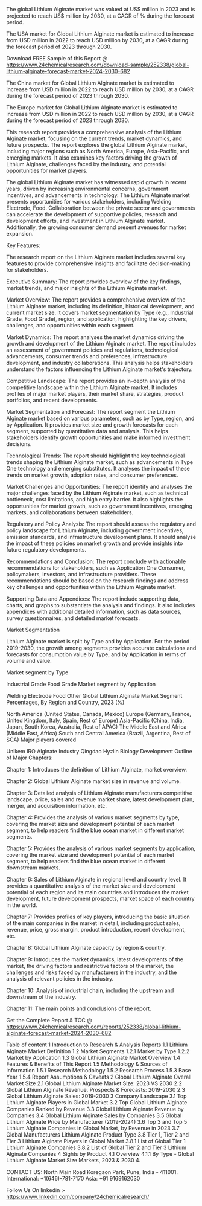 The global Lithium Alginate market was valued at US$ million in 2023 and is projected to reach US$ million by 2030, at a CAGR of % during the forecast period.

The USA market for Global Lithium Alginate market is estimated to increase from USD million in 2022 to reach USD million by 2030, at a CAGR during the forecast period of 2023 through 2030.

Download FREE Sample of this Report @ https://www.24chemicalresearch.com/download-sample/252338/global-lithium-alginate-forecast-market-2024-2030-682

The China market for Global Lithium Alginate market is estimated to increase from USD million in 2022 to reach USD million by 2030, at a CAGR during the forecast period of 2023 through 2030.

The Europe market for Global Lithium Alginate market is estimated to increase from USD million in 2022 to reach USD million by 2030, at a CAGR during the forecast period of 2023 through 2030.

This research report provides a comprehensive analysis of the Lithium Alginate market, focusing on the current trends, market dynamics, and future prospects. The report explores the global Lithium Alginate market, including major regions such as North America, Europe, Asia-Pacific, and emerging markets. It also examines key factors driving the growth of Lithium Alginate, challenges faced by the industry, and potential opportunities for market players.

The global Lithium Alginate market has witnessed rapid growth in recent years, driven by increasing environmental concerns, government incentives, and advancements in technology. The Lithium Alginate market presents opportunities for various stakeholders, including Welding Electrode, Food. Collaboration between the private sector and governments can accelerate the development of supportive policies, research and development efforts, and investment in Lithium Alginate market. Additionally, the growing consumer demand present avenues for market expansion.

Key Features:

The research report on the Lithium Alginate market includes several key features to provide comprehensive insights and facilitate decision-making for stakeholders.

Executive Summary: The report provides overview of the key findings, market trends, and major insights of the Lithium Alginate market.

Market Overview: The report provides a comprehensive overview of the Lithium Alginate market, including its definition, historical development, and current market size. It covers market segmentation by Type (e.g., Industrial Grade, Food Grade), region, and application, highlighting the key drivers, challenges, and opportunities within each segment.

Market Dynamics: The report analyses the market dynamics driving the growth and development of the Lithium Alginate market. The report includes an assessment of government policies and regulations, technological advancements, consumer trends and preferences, infrastructure development, and industry collaborations. This analysis helps stakeholders understand the factors influencing the Lithium Alginate market's trajectory.

Competitive Landscape: The report provides an in-depth analysis of the competitive landscape within the Lithium Alginate market. It includes profiles of major market players, their market share, strategies, product portfolios, and recent developments.

Market Segmentation and Forecast: The report segment the Lithium Alginate market based on various parameters, such as by Type, region, and by Application. It provides market size and growth forecasts for each segment, supported by quantitative data and analysis. This helps stakeholders identify growth opportunities and make informed investment decisions.

Technological Trends: The report should highlight the key technological trends shaping the Lithium Alginate market, such as advancements in Type One technology and emerging substitutes. It analyses the impact of these trends on market growth, adoption rates, and consumer preferences.

Market Challenges and Opportunities: The report identify and analyses the major challenges faced by the Lithium Alginate market, such as technical bottleneck, cost limitations, and high entry barrier. It also highlights the opportunities for market growth, such as government incentives, emerging markets, and collaborations between stakeholders.

Regulatory and Policy Analysis: The report should assess the regulatory and policy landscape for Lithium Alginate, including government incentives, emission standards, and infrastructure development plans. It should analyse the impact of these policies on market growth and provide insights into future regulatory developments.

Recommendations and Conclusion: The report conclude with actionable recommendations for stakeholders, such as Application One Consumer, policymakers, investors, and infrastructure providers. These recommendations should be based on the research findings and address key challenges and opportunities within the Lithium Alginate market.

Supporting Data and Appendices: The report include supporting data, charts, and graphs to substantiate the analysis and findings. It also includes appendices with additional detailed information, such as data sources, survey questionnaires, and detailed market forecasts.

Market Segmentation

Lithium Alginate market is split by Type and by Application. For the period 2019-2030, the growth among segments provides accurate calculations and forecasts for consumption value by Type, and by Application in terms of volume and value.

Market segment by Type

Industrial Grade
Food Grade
Market segment by Application

Welding Electrode
Food
Other
Global Lithium Alginate Market Segment Percentages, By Region and Country, 2023 (%)

North America (United States, Canada, Mexico)
Europe (Germany, France, United Kingdom, Italy, Spain, Rest of Europe)
Asia-Pacific (China, India, Japan, South Korea, Australia, Rest of APAC)
The Middle East and Africa (Middle East, Africa)
South and Central America (Brazil, Argentina, Rest of SCA)
Major players covered

Unikem
IRO Alginate Industry
Qingdao Hyzlin Biology Development
Outline of Major Chapters:

Chapter 1: Introduces the definition of Lithium Alginate, market overview.

Chapter 2: Global Lithium Alginate market size in revenue and volume.

Chapter 3: Detailed analysis of Lithium Alginate manufacturers competitive landscape, price, sales and revenue market share, latest development plan, merger, and acquisition information, etc.

Chapter 4: Provides the analysis of various market segments by type, covering the market size and development potential of each market segment, to help readers find the blue ocean market in different market segments.

Chapter 5: Provides the analysis of various market segments by application, covering the market size and development potential of each market segment, to help readers find the blue ocean market in different downstream markets.

Chapter 6: Sales of Lithium Alginate in regional level and country level. It provides a quantitative analysis of the market size and development potential of each region and its main countries and introduces the market development, future development prospects, market space of each country in the world.

Chapter 7: Provides profiles of key players, introducing the basic situation of the main companies in the market in detail, including product sales, revenue, price, gross margin, product introduction, recent development, etc.

Chapter 8: Global Lithium Alginate capacity by region & country.

Chapter 9: Introduces the market dynamics, latest developments of the market, the driving factors and restrictive factors of the market, the challenges and risks faced by manufacturers in the industry, and the analysis of relevant policies in the industry.

Chapter 10: Analysis of industrial chain, including the upstream and downstream of the industry.

Chapter 11: The main points and conclusions of the report.

Get the Complete Report & TOC @ https://www.24chemicalresearch.com/reports/252338/global-lithium-alginate-forecast-market-2024-2030-682

Table of content
1 Introduction to Research & Analysis Reports
1.1 Lithium Alginate Market Definition
1.2 Market Segments
1.2.1 Market by Type
1.2.2 Market by Application
1.3 Global Lithium Alginate Market Overview
1.4 Features & Benefits of This Report
1.5 Methodology & Sources of Information
1.5.1 Research Methodology
1.5.2 Research Process
1.5.3 Base Year
1.5.4 Report Assumptions & Caveats
2 Global Lithium Alginate Overall Market Size
2.1 Global Lithium Alginate Market Size: 2023 VS 2030
2.2 Global Lithium Alginate Revenue, Prospects & Forecasts: 2019-2030
2.3 Global Lithium Alginate Sales: 2019-2030
3 Company Landscape
3.1 Top Lithium Alginate Players in Global Market
3.2 Top Global Lithium Alginate Companies Ranked by Revenue
3.3 Global Lithium Alginate Revenue by Companies
3.4 Global Lithium Alginate Sales by Companies
3.5 Global Lithium Alginate Price by Manufacturer (2019-2024)
3.6 Top 3 and Top 5 Lithium Alginate Companies in Global Market, by Revenue in 2023
3.7 Global Manufacturers Lithium Alginate Product Type
3.8 Tier 1, Tier 2 and Tier 3 Lithium Alginate Players in Global Market
3.8.1 List of Global Tier 1 Lithium Alginate Companies
3.8.2 List of Global Tier 2 and Tier 3 Lithium Alginate Companies
4 Sights by Product
4.1 Overview
4.1.1 By Type - Global Lithium Alginate Market Size Markets, 2023 & 2030
4.

CONTACT US:
North Main Road Koregaon Park, Pune, India - 411001.
International: +1(646)-781-7170
Asia: +91 9169162030

Follow Us On linkedin :- https://www.linkedin.com/company/24chemicalresearch/

